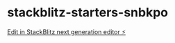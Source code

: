 # stackblitz-starters-snbkpo

[Edit in StackBlitz next generation editor ⚡️](https://stackblitz.com/~/github.com/jonnytest1/stackblitz-starters-snbkpo)